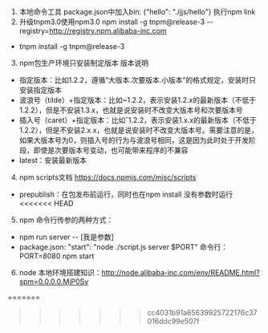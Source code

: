 1. 本地命令工具
  package.json中加入bin: {"hello": "./jjs/hello"}
  执行npm link
2. 升级tnpm3.0使用npm3.0 npm install -g tnpm@release-3 --registry=http://registry.npm.alibaba-inc.com 
- tnpm install -g tnpm@release-3
3. npm包生产环境只安装制定版本 版本说明
- 指定版本：比如1.2.2，遵循“大版本.次要版本.小版本”的格式规定，安装时只安装指定版本
- 波浪号（tilde）+指定版本：比如~1.2.2，表示安装1.2.x的最新版本（不低于1.2.2），但是不安装1.3.x，也就是说安装时不改变大版本号和次要版本号
- 插入号（caret）+指定版本：比如ˆ1.2.2，表示安装1.x.x的最新版本（不低于1.2.2），但是不安装2.x.x，也就是说安装时不改变大版本号。需要注意的是，如果大版本号为0，则插入号的行为与波浪号相同，这是因为此时处于开发阶段，即使是次要版本号变动，也可能带来程序的不兼容
- latest：安装最新版本
4. npm scripts文档 https://docs.npmjs.com/misc/scripts
- prepublish：在包发布前运行，同时也在npm install 没有参数时运行
<<<<<<< HEAD
5. npm 命令行传参的两种方式：
- npm run server -- [我是参数]
- package.json:  "start": "node ./script.js server $PORT"
  命令行：PORT=8080 npm start
6. node 本地环境搭建知识：http://node.alibaba-inc.com/env/README.html?spm=0.0.0.0.MjP0Sv

=======
>>>>>>> cc4031b91a65639925722176c37016ddc99e507f
